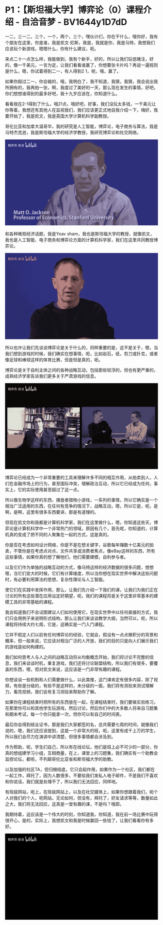 # P1：【斯坦福大学】博弈论（0）课程介绍 - 自洽音梦 - BV1644y1D7dD

一二，三一二，三个，一个，两个，三个，嘿伙计们，你在干什么，哦你好，我有个朋友在这里，你是谁，我是凯文·尼斯，我是，我就是你，我是马特，我想我们应该玩个新游戏，嗯嗯什么，你有什么建议，呃。

来点二十一点怎么样，我能做到，我有个新手，好的，所以让我们玩低赌注，好的，像一千美元，一言为定，让我们看看谁赢了，你想要张卡片吗？再说一遍规则是什么，嗯，你试着得到二一，有人得到2 1，呃，哦，赢了。

如果你超过二一，你会输的，哦，我明白了，我不知道，我猜，我猜，我会说出我所拥有的，我再拍一张，啊，我度过了美好的一天，那么现在发生的事情，好吧，你们想想谁得到的最多好吧，我十九岁应该在，你知道什么。

看看我在2-1得到了什么，哦21点，哦好吧，好事，我们没玩太多钱，一千美元让你等着，我想还有其他人在监视我们，我们应该更正式地自我介绍一下，嗨好，我要开始了，我是凯文，我是英国大学计算机科学副教授。

哥伦比亚和加拿大温哥华，我的研究是人工智能，博弈论，电子商务与算法，我是马特杰克逊，我是斯坦福大学的经济学教授，我研究博弈论和社交网络。



![](img/89b5f0c32479019a8a64ffcc6b0334ed_1.png)

和各种微观经济话题，我是Yoav sham，我也是斯坦福大学的教授，就像凯文，我也是人工智能、电子商务和博弈论方面的计算机科学家，我们在这里共同教授博弈论。



![](img/89b5f0c32479019a8a64ffcc6b0334ed_3.png)

所以也许让我们先谈谈博弈论是关于什么的，同样重要的是，这不是关于，嗯，当我们想到游戏的时候，我们确实在想事情，呃，比如岩石，纸，剪刀或扑克，或者像足球和棒球这样的体育比赛，但是但是真的，呃。

博弈论是关于自利主体之间的各种战略互动，包括那些轻浮的，但也有更严重的，成熟经济学家告诉我们更多关于严肃游戏的信息。



![](img/89b5f0c32479019a8a64ffcc6b0334ed_5.png)

博弈论已经成为一个非常重要的工具来理解许多不同的相互作用，从拍卖到人，人们在金融市场上的行为，甚至国际冲突，理解政治互动，所以它已经成为任何，事实上，它的实际使用甚至超过了这一点。

所以像生物学这样的东西，捕食者猎物小游戏，一系列的事情，所以它确实是一个相当广泛适用的东西，在任何有竞争的情况下，战略互动，嗯，所以它是，呃，是啊，是啊，这里有很多东西要讲，那是有道理的。

但现在凯文你和我都是计算机科学家，我们在这里做什么，嗯，你知道这些天，博弈论是计算机科学中一个非常热门的领域，原因有几个，首先呢，你知道的，计算机真的变成了把不同的人聚集在一起的方式，这是真的。

你是否在考虑如何设计网络，你是不是在想关键字，谷歌每年赚数十亿美元的拍卖，不管你是在考虑点对点，文件共享或消费者焦点，像eBay这样的东西，所有这些事情，如果你真的想了解他们，他们需要建模，自利参与者。

以及它们作为单独的战略互动的方式，像马特这样的经济数据的很多问题，想想嗯，当它们变大的时候，它们有计算维度，所以当你想在现实世界中解决这些问题时，有必要利用算法的思想，复杂性理论与人工智能。

使它们在实践中发挥作用，那么，让我们先介绍一下我们的课，让我们为我们正在讨论的所有这些潜在应用设定好期望，呃，我们的课程将是关于这里非常基本的建模工具的非常基础的课程。

我会知道我们不会试图建议人们如何使用它，在现实世界中以任何直接的方式，我们只会用例子来说明形式结构，那么让我们来谈谈教学大纲，当然可以，呃，所以课程将持续大约七周，它是，这确实是一门入门课程。

它并不假定人们以前有任何博弈论的经验，它就会，假设有一点点微积分的背景和概率，但一般来说，它应该对相当广泛的人开放，我们的目的只是向人们展示我们的游戏是如何构建的。

我们如何思考人与人之间的战略互动将从均衡概念开始，我们将讨论不完整的信息，我们来谈谈时机，重复游戏，我们还将讨论联盟结构，所以我们有很多，要覆盖的东西，嗯，但对凯文来说，这应该是一门非常有趣的课程。

你想谈谈一些机制和人们需要做什么，以此类推，这门课肯定有很多内容，除了视频，有些是分级的，有些不是这样的，未分级的一面，我们将有测验来测试理解力，看完视频，我们会有复习测验来帮助你了解。

如果你在课程结束时把所有的东西放在一起，在课程结束时，我们要做实验练习，在那里你可以和其他学生玩游戏，然后讨论，然后你们中的大多数人将来自习题集和期末考试，每一个你只能拿一次，但你可以有自己的时间表。

最后你会得到结业证书，那是我们大家都签的名，总共需要七周的时间，就像我们说的，嗯，我们还应该提到，这是一个非常大的班，呃，这里有成千上万的学生，所以我们会尽力在演讲中讲清楚，但很多事情都会涉及到。

作为帮助，呃，学生们自己，所以有在线论坛，他们是班上必不可少的一部分，你真的想组建学习小组，互相商量，在上，课堂上的习题集，我们确实有一个助教会监控论坛，都呃，不列颠哥伦比亚省和斯坦福大学的助教。

以及加强的社区TA，但归根结底，它只会起作用，如果作为一个社区，我们都在一起工作，拜托了，因为人数很多，不要给我们发私人电子邮件，不是我们不喜欢和你说话，我们就是处理不了，所以我们无法回应，同样地。

有班级网站，呃上，在班级网站上，以及在社交媒体上，如果你想跟着我们，呃个人对我们的个人，呃网站，无论如何，但没有，拜托了，好友请求等等，数量如此之大，我们将无法回应，这真是一堂有趣的课，不是吗？哦耶。

我期待着，这应该是一个伟大的时刻，你知道我，你知道，我在前一场比赛中玩得很开心，是的，实际上，我想凯文和我是时候赢回一些钱了，让我们看看你有多好。



![](img/89b5f0c32479019a8a64ffcc6b0334ed_7.png)